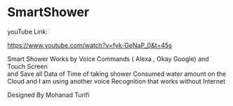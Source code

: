 # SmartShower
youTube Link:

https://www.youtube.com/watch?v=fyk-GeNaP_0&t=45s

Smart Shower Works by Voice Commands ( Alexa , Okay Google) and Touch Screen  
and Save all Data of Time of taking shower Consumed water amount on the Cloud and 
I am using another voice Recognition that works without Internet 


Designed By Mohanad Turifi 
